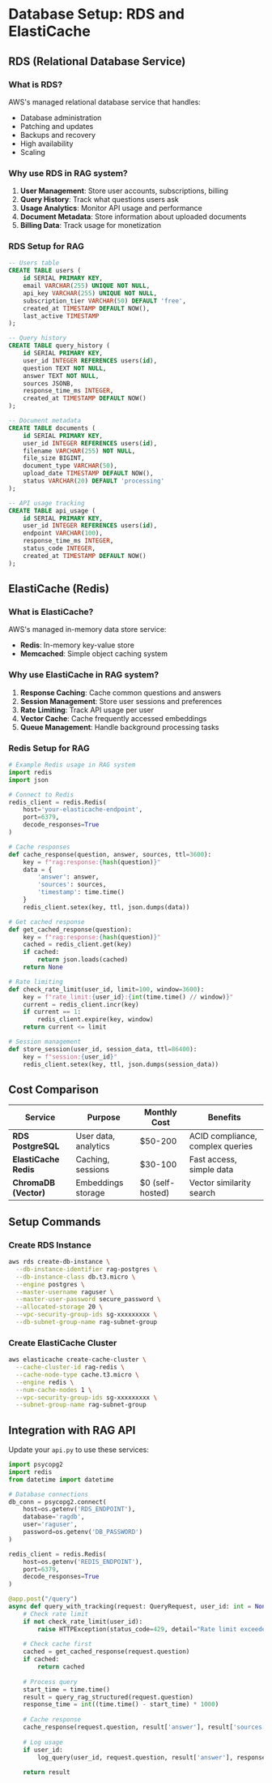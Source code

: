# Database Setup: RDS and ElastiCache

## RDS (Relational Database Service)

### What is RDS?

AWS's managed relational database service that handles:

- Database administration
- Patching and updates
- Backups and recovery
- High availability
- Scaling

### Why use RDS in RAG system?

1. **User Management**: Store user accounts, subscriptions, billing
2. **Query History**: Track what questions users ask
3. **Usage Analytics**: Monitor API usage and performance
4. **Document Metadata**: Store information about uploaded documents
5. **Billing Data**: Track usage for monetization

### RDS Setup for RAG

```sql
-- Users table
CREATE TABLE users (
    id SERIAL PRIMARY KEY,
    email VARCHAR(255) UNIQUE NOT NULL,
    api_key VARCHAR(255) UNIQUE NOT NULL,
    subscription_tier VARCHAR(50) DEFAULT 'free',
    created_at TIMESTAMP DEFAULT NOW(),
    last_active TIMESTAMP
);

-- Query history
CREATE TABLE query_history (
    id SERIAL PRIMARY KEY,
    user_id INTEGER REFERENCES users(id),
    question TEXT NOT NULL,
    answer TEXT NOT NULL,
    sources JSONB,
    response_time_ms INTEGER,
    created_at TIMESTAMP DEFAULT NOW()
);

-- Document metadata
CREATE TABLE documents (
    id SERIAL PRIMARY KEY,
    user_id INTEGER REFERENCES users(id),
    filename VARCHAR(255) NOT NULL,
    file_size BIGINT,
    document_type VARCHAR(50),
    upload_date TIMESTAMP DEFAULT NOW(),
    status VARCHAR(20) DEFAULT 'processing'
);

-- API usage tracking
CREATE TABLE api_usage (
    id SERIAL PRIMARY KEY,
    user_id INTEGER REFERENCES users(id),
    endpoint VARCHAR(100),
    response_time_ms INTEGER,
    status_code INTEGER,
    created_at TIMESTAMP DEFAULT NOW()
);
```

## ElastiCache (Redis)

### What is ElastiCache?

AWS's managed in-memory data store service:

- **Redis**: In-memory key-value store
- **Memcached**: Simple object caching system

### Why use ElastiCache in RAG system?

1. **Response Caching**: Cache common questions and answers
2. **Session Management**: Store user sessions and preferences
3. **Rate Limiting**: Track API usage per user
4. **Vector Cache**: Cache frequently accessed embeddings
5. **Queue Management**: Handle background processing tasks

### Redis Setup for RAG

```python
# Example Redis usage in RAG system
import redis
import json

# Connect to Redis
redis_client = redis.Redis(
    host='your-elasticache-endpoint',
    port=6379,
    decode_responses=True
)

# Cache responses
def cache_response(question, answer, sources, ttl=3600):
    key = f"rag:response:{hash(question)}"
    data = {
        'answer': answer,
        'sources': sources,
        'timestamp': time.time()
    }
    redis_client.setex(key, ttl, json.dumps(data))

# Get cached response
def get_cached_response(question):
    key = f"rag:response:{hash(question)}"
    cached = redis_client.get(key)
    if cached:
        return json.loads(cached)
    return None

# Rate limiting
def check_rate_limit(user_id, limit=100, window=3600):
    key = f"rate_limit:{user_id}:{int(time.time() // window)}"
    current = redis_client.incr(key)
    if current == 1:
        redis_client.expire(key, window)
    return current <= limit

# Session management
def store_session(user_id, session_data, ttl=86400):
    key = f"session:{user_id}"
    redis_client.setex(key, ttl, json.dumps(session_data))
```

## Cost Comparison

| Service | Purpose | Monthly Cost | Benefits |
|---------|---------|-------------|----------|
| **RDS PostgreSQL** | User data, analytics | $50-200 | ACID compliance, complex queries |
| **ElastiCache Redis** | Caching, sessions | $30-100 | Fast access, simple data |
| **ChromaDB (Vector)** | Embeddings storage | $0 (self-hosted) | Vector similarity search |

## Setup Commands

### Create RDS Instance

```bash
aws rds create-db-instance \
  --db-instance-identifier rag-postgres \
  --db-instance-class db.t3.micro \
  --engine postgres \
  --master-username raguser \
  --master-user-password secure_password \
  --allocated-storage 20 \
  --vpc-security-group-ids sg-xxxxxxxxx \
  --db-subnet-group-name rag-subnet-group
```

### Create ElastiCache Cluster

```bash
aws elasticache create-cache-cluster \
  --cache-cluster-id rag-redis \
  --cache-node-type cache.t3.micro \
  --engine redis \
  --num-cache-nodes 1 \
  --vpc-security-group-ids sg-xxxxxxxxx \
  --subnet-group-name rag-subnet-group
```

## Integration with RAG API

Update your `api.py` to use these services:

```python
import psycopg2
import redis
from datetime import datetime

# Database connections
db_conn = psycopg2.connect(
    host=os.getenv('RDS_ENDPOINT'),
    database='ragdb',
    user='raguser',
    password=os.getenv('DB_PASSWORD')
)

redis_client = redis.Redis(
    host=os.getenv('REDIS_ENDPOINT'),
    port=6379,
    decode_responses=True
)

@app.post("/query")
async def query_with_tracking(request: QueryRequest, user_id: int = None):
    # Check rate limit
    if not check_rate_limit(user_id):
        raise HTTPException(status_code=429, detail="Rate limit exceeded")
    
    # Check cache first
    cached = get_cached_response(request.question)
    if cached:
        return cached
    
    # Process query
    start_time = time.time()
    result = query_rag_structured(request.question)
    response_time = int((time.time() - start_time) * 1000)
    
    # Cache response
    cache_response(request.question, result['answer'], result['sources'])
    
    # Log usage
    if user_id:
        log_query(user_id, request.question, result['answer'], response_time)
    
    return result
```


